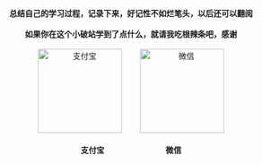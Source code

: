<center class="half"><b>总结自己的学习过程，记录下来，好记性不如烂笔头，以后还可以翻阅</b></center>
<br/>
<center class="half"><b>如果你在这个小破站学到了点什么，就请我吃根辣条吧，感谢</b></center>
<br/>
<center class="half">
    <img src="https://cdn.jsdelivr.net/gh/wliduo/CDN@master/feed/alipay.png" alt="支付宝" height="150" width="150"></img>&nbsp;&nbsp;&nbsp;&nbsp;&nbsp;&nbsp;&nbsp;
    <img src="https://cdn.jsdelivr.net/gh/wliduo/CDN@master/feed/wechatpay.png" alt="微信" height="150" width="150"></img>
</center>
<br/>
<center class="half"><b>支付宝&nbsp;&nbsp;&nbsp;&nbsp;&nbsp;&nbsp;&nbsp;&nbsp;&nbsp;&nbsp;&nbsp;&nbsp;&nbsp;&nbsp;&nbsp;&nbsp;&nbsp;&nbsp;&nbsp;&nbsp;&nbsp;&nbsp;&nbsp;&nbsp;&nbsp;&nbsp;&nbsp;&nbsp;&nbsp;&nbsp;&nbsp;&nbsp;&nbsp;微信</b></center>